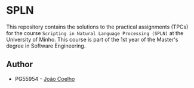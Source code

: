 # SPLN

This repository contains the solutions to the practical assignments (TPCs) for the course `Scripting in Natural Language Processing (SPLN)` at the University of Minho. This course is part of the 1st year of the Master's degree in Software Engineering.

## Author
- PG55954 - [João Coelho](https://github.com/JoaoCoelho2003)